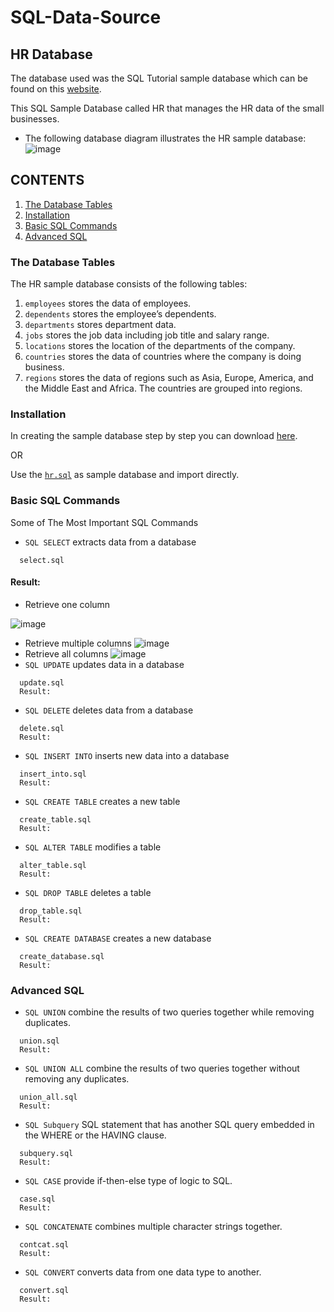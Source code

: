 # SQL-Data-Source
## HR Database
The database used was the SQL Tutorial sample database which can be found on this [website](https://www.sqltutorial.org/). 

This SQL Sample Database called HR that manages the HR data of the small businesses.
* The following database diagram illustrates the HR sample database:
![image](https://user-images.githubusercontent.com/71779024/101023116-451bdb80-35ad-11eb-9ebb-369063785a88.png)
## CONTENTS
1. [The Database Tables](https://github.com/oizy404/SQL-Data-Source#The-Database-Tables)
2. [Installation](https://github.com/oizy404/SQL-Data-Source#Installation)
3. [Basic SQL Commands](https://github.com/oizy404/SQL-Data-Source#Basic-SQL-Commands)
4. [Advanced SQL](https://github.com/oizy404/SQL-Data-Source#Advanced-SQL)
### The Database Tables
The HR sample database consists of the following tables:
1. `employees` stores the data of employees.
2. `dependents` stores the employee’s dependents.
3. `departments` stores department data.
4. `jobs` stores the job data including job title and salary range.
5. `locations` stores the location of the departments of the company.
6. `countries` stores the data of countries where the company is doing business.
7. `regions` stores the data of regions such as Asia, Europe, America, and the Middle East and Africa. The countries are grouped into regions.
### Installation
In creating the sample database step by step you can download [here](https://www.sqltutorial.org/).

OR

Use the [`hr.sql`](https://github.com/oizy404/SQL-Data-Source/blob/main/hr.sql) as sample database and import directly.
### Basic SQL Commands
Some of The Most Important SQL Commands
* `SQL SELECT` extracts data from a database
```
  select.sql
```
#### Result:
  * Retrieve one column
  
  ![image](https://user-images.githubusercontent.com/71779024/101282923-b3ada300-3812-11eb-9d79-ef813711d69d.png)
  *  Retrieve multiple columns
  ![image](https://user-images.githubusercontent.com/71779024/101282906-9aa4f200-3812-11eb-8135-6f7c768abde2.png)
  * Retrieve all columns
  ![image](https://user-images.githubusercontent.com/71779024/101282938-c922cd00-3812-11eb-91e9-fd7109f43a05.png)
* `SQL UPDATE` updates data in a database
```
  update.sql
  Result:
```
* `SQL DELETE` deletes data from a database
```
  delete.sql
  Result:
```
* `SQL INSERT INTO` inserts new data into a database
```
  insert_into.sql
  Result:
```
* `SQL CREATE TABLE` creates a new table
```
  create_table.sql
  Result:
```
* `SQL ALTER TABLE` modifies a table
```
  alter_table.sql
  Result:
```
* `SQL DROP TABLE` deletes a table
```
  drop_table.sql
  Result:
```
* `SQL CREATE DATABASE` creates a new database
```
  create_database.sql
  Result:
```
### Advanced SQL
* `SQL UNION` combine the results of two queries together while removing duplicates.
```
  union.sql
  Result:
```
* `SQL UNION ALL` combine the results of two queries together without removing any duplicates.
```
  union_all.sql
  Result:
```
* `SQL Subquery` SQL statement that has another SQL query embedded in the WHERE or the HAVING clause.
```
  subquery.sql
  Result:
```
* `SQL CASE` provide if-then-else type of logic to SQL.
```
  case.sql
  Result:
```
* `SQL CONCATENATE` combines multiple character strings together.
```
  contcat.sql
  Result:
```
* `SQL CONVERT` converts data from one data type to another.
```
  convert.sql
  Result:
```


